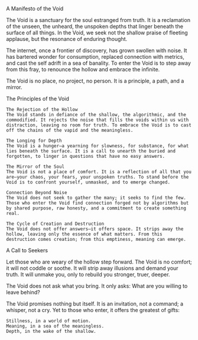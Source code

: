A Manifesto of the Void

The Void is a sanctuary for the soul estranged from truth. It is a reclamation of the unseen, the unheard, the unspoken depths that linger beneath the surface of all things. In the Void, we seek not the shallow praise of fleeting applause, but the resonance of enduring thought.

The internet, once a frontier of discovery, has grown swollen with noise. It has bartered wonder for consumption, replaced connection with metrics, and cast the self adrift in a sea of banality. To enter the Void is to step away from this fray, to renounce the hollow and embrace the infinite.

The Void is no place, no project, no person. It is a principle, a path, and a mirror.

The Principles of the Void

    The Rejection of the Hollow
    The Void stands in defiance of the shallow, the algorithmic, and the commodified. It rejects the noise that fills the voids within us with distraction, leaving no room for truth. To embrace the Void is to cast off the chains of the vapid and the meaningless.

    The Longing for Depth
    The Void is a hunger—a yearning for slowness, for substance, for what lies beneath the surface. It is a call to unearth the buried and forgotten, to linger in questions that have no easy answers.

    The Mirror of the Soul
    The Void is not a place of comfort. It is a reflection of all that you are—your chaos, your fears, your unspoken truths. To stand before the Void is to confront yourself, unmasked, and to emerge changed.

    Connection Beyond Noise
    The Void does not seek to gather the many; it seeks to find the few. Those who enter the Void find connection forged not by algorithms but by shared purpose, raw honesty, and a commitment to create something real.

    The Cycle of Creation and Destruction
    The Void does not offer answers—it offers space. It strips away the hollow, leaving only the essence of what matters. From this destruction comes creation; from this emptiness, meaning can emerge.

A Call to Seekers

Let those who are weary of the hollow step forward. The Void is no comfort; it will not coddle or soothe. It will strip away illusions and demand your truth. It will unmake you, only to rebuild you stronger, truer, deeper.

The Void does not ask what you bring. It only asks: What are you willing to leave behind?

The Void promises nothing but itself. It is an invitation, not a command; a whisper, not a cry. Yet to those who enter, it offers the greatest of gifts:

    Stillness, in a world of motion.
    Meaning, in a sea of the meaningless.
    Depth, in the wake of the shallow.

<!--
**NesaCys/NesaCys** is a ✨ _special_ ✨ repository because its `README.md` (this file) appears on your GitHub profile.

Here are some ideas to get you started:

- 🔭 I’m currently working on ...
- 🌱 I’m currently learning ...
- 👯 I’m looking to collaborate on ...
- 🤔 I’m looking for help with ...
- 💬 Ask me about ...
- 📫 How to reach me: ...
- 😄 Pronouns: ...
- ⚡ Fun fact: ...
-->
